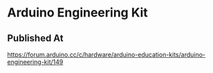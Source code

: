 # Arduino Engineering Kit

## Published At

https://forum.arduino.cc/c/hardware/arduino-education-kits/arduino-engineering-kit/149
